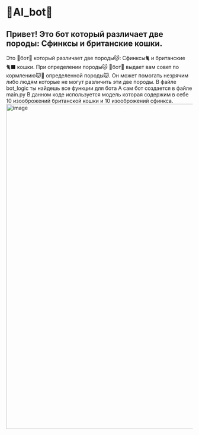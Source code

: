 # 👋AI_bot👋

## Привет! Это бот который различает две породы: Сфинксы и британские кошки.

Это 👋бот👋 который различает две породы🐱: Сфинксы🐈 и британские🐈‍⬛ кошки.
При определении породы🐱 👋бот👋 выдает вам совет по кормлению🐱🍞 определенной породы🐱.
Он может помогать незрячим либо людям которые не могут различить эти две породы.
В файле bot_logic ты найдешь все функции для бота
А сам бот создается в файле main.py
В данном коде используется модель которая содержим в себе 10 изооброжений британской
кошки и 10 изооброжений сфинкса.
<img width="1576" height="874" alt="image" src="https://github.com/user-attachments/assets/d5c4be05-787d-4ee9-abbe-d3121bbe9e51" />

